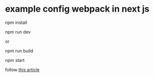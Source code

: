 # example config webpack in next js

npm install

npm run dev 

or

npm run build

npm start

follow [this article](https://medium.com/webmonkeys/webpack-2-semantic-ui-theming-a216ddf60daf)
